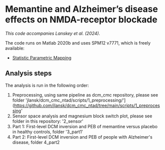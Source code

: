 # Memantine and Alzheimer’s disease effects on NMDA-receptor blockade
_This code accompanies Lanskey et al. (2024)._

The code runs on Matlab 2020b and uses SPM12 v7771, which is freely available:
* [Statistic Parametric Mapping](http://www.fil.ion.ucl.ac.uk/spm/)

## Analysis steps
The analysis is run in the following order:
1. Preprocessing, using same pipeline as dcm_cmc repository, please see folder 'jlansk/dcm_cmc_ntad/scripts/1_preprocessing/'](https://github.com/jlansk/dcm_cmc_ntad/tree/main/scripts/1_preprocessing'
2. Sensor space analysis and magnesium block switch plot, please see folder in this repository: '2_sensor'
3. Part 1: First-level DCM inversion and PEB of memantine versus placebo in healthy controls, folder '3_part1'
4. Part 2: First-level DCM inversion and PEB of people with Alzheimer's disease, folder 4_part2
